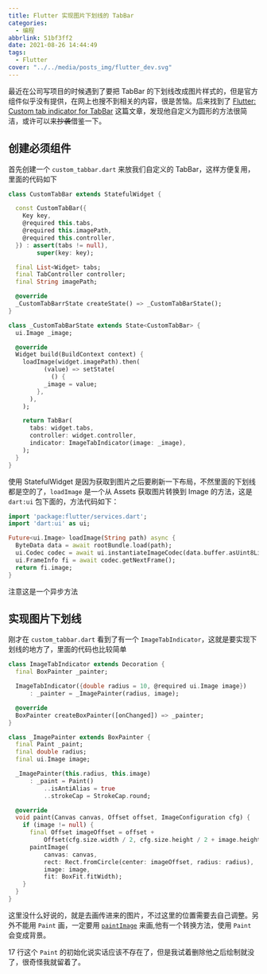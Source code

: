 ```yaml
---
title: Flutter 实现图片下划线的 TabBar
categories:
  - 编程
abbrlink: 51bf3ff2
date: 2021-08-26 14:44:49
tags:
  - Flutter
cover: "../../media/posts_img/flutter_dev.svg"
---
```


最近在公司写项目的时候遇到了要把 TabBar 的下划线改成图片样式的，但是官方组件似乎没有提供，在网上也搜不到相关的内容，很是苦恼。后来找到了 [Flutter: Custom tab indicator for TabBar](https://medium.com/swlh/flutter-custom-tab-indicator-for-tabbar-d72bbc6c9d0c) 这篇文章，发现他自定义为圆形的方法很简洁，或许可以来~~抄袭~~借鉴一下。

## 创建必须组件

首先创建一个 `custom_tabbar.dart` 来放我们自定义的 TabBar，这样方便复用，里面的代码如下

```dart
class CustomTabBar extends StatefulWidget {

  const CustomTabBar({
    Key key,
    @required this.tabs,
    @required this.imagePath,
    @required this.controller,
  }) : assert(tabs != null),
        super(key: key);

  final List<Widget> tabs;
  final TabController controller;
  final String imagePath;

  @override
  _CustomTabBarrState createState() => _CustomTabBarState();
}

class _CustomTabBarState extends State<CustomTabBar> {
  ui.Image _image;

  @override
  Widget build(BuildContext context) {
    loadImage(widget.imagePath).then(
          (value) => setState(
            () {
          _image = value;
        },
      ),
    );

    return TabBar(
      tabs: widget.tabs,
      controller: widget.controller,
      indicator: ImageTabIndicator(image: _image),
    );
  }
}
```

使用 StatefulWidget 是因为获取到图片之后要刷新一下布局，不然里面的下划线都是空的了，`loadImage` 是一个从 Assets 获取图片转换到 Image 的方法，这是 `dart:ui` 包下面的，方法代码如下：

```dart
import 'package:flutter/services.dart';
import 'dart:ui' as ui;

Future<ui.Image> loadImage(String path) async {
  ByteData data = await rootBundle.load(path);
  ui.Codec codec = await ui.instantiateImageCodec(data.buffer.asUint8List());
  ui.FrameInfo fi = await codec.getNextFrame();
  return fi.image;
}
```

注意这是一个异步方法

## 实现图片下划线

刚才在 `custom_tabbar.dart` 看到了有一个 `ImageTabIndicator`，这就是要实现下划线的地方了，里面的代码也比较简单

```dart
class ImageTabIndicator extends Decoration {
  final BoxPainter _painter;

  ImageTabIndicator({double radius = 10, @required ui.Image image})
      : _painter = _ImagePainter(radius, image);

  @override
  BoxPainter createBoxPainter([onChanged]) => _painter;
}

class _ImagePainter extends BoxPainter {
  final Paint _paint;
  final double radius;
  final ui.Image image;

  _ImagePainter(this.radius, this.image)
      : _paint = Paint()
          ..isAntiAlias = true
          ..strokeCap = StrokeCap.round;

  @override
  void paint(Canvas canvas, Offset offset, ImageConfiguration cfg) {
    if (image != null) {
      final Offset imageOffset = offset +
          Offset(cfg.size.width / 2, cfg.size.height / 2 + image.height + 2);
      paintImage(
          canvas: canvas,
          rect: Rect.fromCircle(center: imageOffset, radius: radius),
          image: image,
          fit: BoxFit.fitWidth);
    }
  }
}
```

这里没什么好说的，就是去画传进来的图片，不过这里的位置需要去自己调整。另外不能用 `Paint` 画，一定要用 [`paintImage`](https://api.flutter.dev/flutter/painting/paintImage.html) 来画,他有一个转换方法，使用 `Paint` 会变成背景。

17 行这个 `Paint` 的初始化说实话应该不存在了，但是我试着删除他之后绘制就没了，很奇怪我就留着了。
